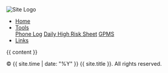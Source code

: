 <html lang="en">
<head>
    <meta charset="UTF-8">
    <meta name="viewport" content="width=device-width, initial-scale=1.0">
    <title>{{ page.title }} | {{ site.title }}</title>
    <link rel="stylesheet" href="{{ "/assets/css/style.css" | relative_url }}">
</head>
<body>
    <div class="header">
        <img src="NewsCorpLogo-Black.png" alt="Site Logo">
        <ul class="nav-menu">
            <li><a href="{{ "/" | relative_url }}">Home</a></li>
            <li>
                <a href="#">Tools</a>
                <div class="dropdown-content">
                    <a href="{{ "/phone-log" | relative_url }}">Phone Log</a>
                    <a href="{{ "/daily-high-risk-sheet" | relative_url }}">Daily High Risk Sheet</a>
                    <a href="{{ "/gpms" | relative_url }}">GPMS</a>
                </div>
            </li>
            <li><a href="{{ "/links" | relative_url }}">Links</a></li>
        </ul>
    </div>
    <div class="sidebar">
        <!-- Sidebar content can go here -->
    </div>
    <div class="content">
        {{ content }}
    </div>
    <footer>
        <p>&copy; {{ site.time | date: "%Y" }} {{ site.title }}. All rights reserved.</p>
    </footer>
</body>
</html>

